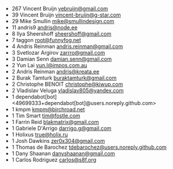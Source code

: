 * 267	Vincent Bruijn <vebruijn@gmail.com>
*  39	Vincent Bruijn <vincent-bruijn@g-star.com>
*  29	Mike Smullin <mike@smullindesign.com>
*  11	andris9 <andris@node.ee>
*   8	Ilya Sheershoff <sheershoff@gmail.com>
*   7	taggon <root@funnyfog.net>
*   4	Andris Reinman <andris.reinman@gmail.com>
*   3	Svetlozar Argirov <zarrro@gmail.com>
*   3	Damian Senn <damian.senn@gmail.com>
*   2	Yun Lai <yun.l@impos.com.au>
*   2	Andris Reinman <andris@kreata.ee>
*   2	Burak Tamturk <buraktamturk@gmail.com>
*   2	Christophe BENOIT <christophe@kiwup.com>
*   2	Vladislav Veluga <vladislav805@yandex.com>
*   1	dependabot[bot] <49699333+dependabot[bot]@users.noreply.github.com>
*   1	kmpm <kmpm@birchroad.net>
*   1	Tim Smart <tim@fostle.com>
*   1	Farrin Reid <blakmatrix@gmail.com>
*   1	Gabriele D'Arrigo <darrigo.g@gmail.com>
*   1	Holixus <true@holix.ru>
*   1	Josh Dawkins <zer0x304@gmail.com>
*   1	Thomas de Barochez <tdebarochez@users.noreply.github.com>
*   1	Dany Shaanan <danyshaanan@gmail.com>
*   1	Carlos Rodriguez <carlos@s8f.org>
